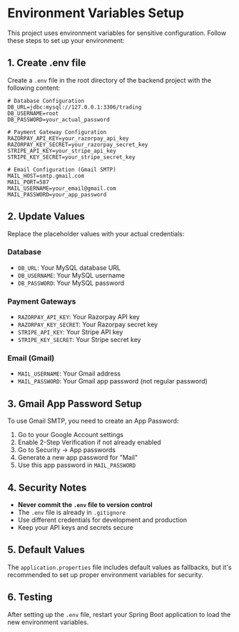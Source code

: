 # Environment Variables Setup

This project uses environment variables for sensitive configuration. Follow these steps to set up your environment:

## 1. Create .env file

Create a `.env` file in the root directory of the backend project with the following content:

```env
# Database Configuration
DB_URL=jdbc:mysql://127.0.0.1:3306/trading
DB_USERNAME=root
DB_PASSWORD=your_actual_password

# Payment Gateway Configuration
RAZORPAY_API_KEY=your_razorpay_api_key
RAZORPAY_KEY_SECRET=your_razorpay_secret_key
STRIPE_API_KEY=your_stripe_api_key
STRIPE_KEY_SECRET=your_stripe_secret_key

# Email Configuration (Gmail SMTP)
MAIL_HOST=smtp.gmail.com
MAIL_PORT=587
MAIL_USERNAME=your_email@gmail.com
MAIL_PASSWORD=your_app_password
```

## 2. Update Values

Replace the placeholder values with your actual credentials:

### Database
- `DB_URL`: Your MySQL database URL
- `DB_USERNAME`: Your MySQL username
- `DB_PASSWORD`: Your MySQL password

### Payment Gateways
- `RAZORPAY_API_KEY`: Your Razorpay API key
- `RAZORPAY_KEY_SECRET`: Your Razorpay secret key
- `STRIPE_API_KEY`: Your Stripe API key
- `STRIPE_KEY_SECRET`: Your Stripe secret key

### Email (Gmail)
- `MAIL_USERNAME`: Your Gmail address
- `MAIL_PASSWORD`: Your Gmail app password (not regular password)

## 3. Gmail App Password Setup

To use Gmail SMTP, you need to create an App Password:

1. Go to your Google Account settings
2. Enable 2-Step Verification if not already enabled
3. Go to Security → App passwords
4. Generate a new app password for "Mail"
5. Use this app password in `MAIL_PASSWORD`

## 4. Security Notes

- **Never commit the `.env` file to version control**
- The `.env` file is already in `.gitignore`
- Use different credentials for development and production
- Keep your API keys and secrets secure

## 5. Default Values

The `application.properties` file includes default values as fallbacks, but it's recommended to set up proper environment variables for security.

## 6. Testing

After setting up the `.env` file, restart your Spring Boot application to load the new environment variables. 